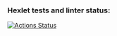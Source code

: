 ### Hexlet tests and linter status:
[![Actions Status](https://github.com/IlnazKamalov/java-project-78/workflows/hexlet-check/badge.svg)](https://github.com/IlnazKamalov/java-project-78/actions)